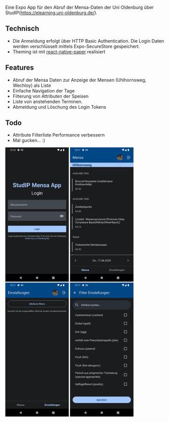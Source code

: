 Eine Expo App für den Abruf der Mensa-Daten der Uni Oldenburg über StudIP(https://elearning.uni-oldenburg.de/).

## Technisch
- Die Anmeldung erfolgt über HTTP Basic Authentication. Die Login Daten werden verschlüsselt mittels Expo-SecureStore gespeichert.
- Theming ist mit [react-native-paper](https://callstack.github.io/react-native-paper/) realisiert

## Features
- Abruf der Mensa Daten zur Anzeige der Mensen (Uhlhornsweg, Wechloy) als Liste
- Einfache Navigation der Tage
- Filterung von Attributen der Speisen
- Liste von anstehenden Terminen.
- Abmeldung und Löschung des Login Tokens

## Todo
- Attribute Filterliste Performance verbessern
- Mal gucken... :)

<img src="docs/images/Screenshot_1745021466.png" width="200" />
<img src="docs/images/Screenshot_1745021504.png" width="200" />
<img src="docs/images/Screenshot_1745021513.png" width="200" />
<img src="docs/images/Screenshot_1745021516.png" width="200" />